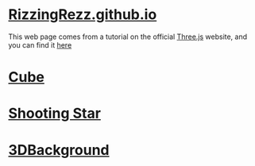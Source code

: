 # [RizzingRezz.github.io](https://rizzingrezz.github.io/)

This web page comes from a tutorial on the official [Three.js](https://threejs.org/) website, and you can find it [here](https://threejs.org/docs/index.html#manual/en/introduction/Creating-a-scene)

# [Cube](https://rizzingrezz.github.io/)
# [Shooting Star](https://rizzingrezz.github.io/ShootingStar)
# [3DBackground](https://rizzingrezz.github.io/3DBackground)
